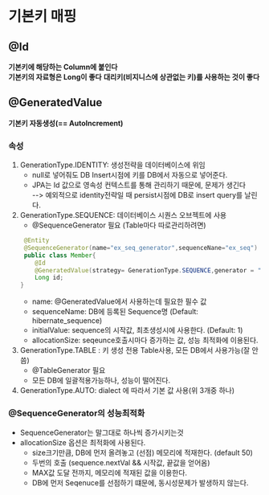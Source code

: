 # 기본키 매핑

## @Id 
**기본키에 해당하는 Column에 붙인다**<br>
**기본키의 자료형은 Long이 좋다**
**대리키(비지니스에 상관없는 키)를 사용하는 것이 좋다**
## @GeneratedValue
**기본키 자동생성(== AutoIncrement)**

### 속성
1. GenerationType.IDENTITY: 생성전략을 데이터베이스에 위임
    - null로 넣어줘도 DB Insert시점에 키를 DB에서 자동으로 넣어준다.
    - JPA는 Id 값으로 영속성 컨텍스트를 통해 관리하기 때문에, 문제가 생긴다<br>
      --> 예외적으로 identity전략일 때 persist시점에 DB로 insert query를 날린다.
2. GenerationType.SEQUENCE: 데이터베이스 시퀀스 오브젝트에 사용<br>
   - @SequenceGenerator 필요 (Table마다 따로관리하려면)
   ```java
    @Entity
    @SequenceGenerator(name="ex_seq_generator",sequenceNane="ex_seq")
    public class Member{
       @Id
       @GeneratedValue(strategy= GenerationType.SEQUENCE,generator = "ex_seq_generator")
       Long id;
   }
   ```
   - name: @GeneratedValue에서 사용하는데 필요한 필수 값
   - sequenceName: DB에 등록된 Sequence명 (Default: hibernate_sequence)
   - initialValue: sequence의 시작값, 최초생성시에 사용한다. (Default: 1)
   - allocationSize: seqeunce호출시마다 증가하는 값, 성능 최적화에 이용된다.
3. GenerationType.TABLE : 키 생성 전용 Table사용, 모든 DB에서 사용가능(잘 안씀)
   - @TableGenerator 필요
   - 모든 DB에 일괄적용가능하나, 성능이 떨어진다.
4. GenerationType.AUTO: dialect 에 따라서 기본 값 사용(위 3개중 하나)


### @SequenceGenerator의 성능최적화
- SequenceGenerator는 말그대로 하나씩 증가시키는것
- allocationSize 옵션은 최적화에 사용된다.
  - size크기만큼, DB에 먼저 올려놓고 (선점) 메모리에 적재한다. (default 50)
  - 두번의 호출 (sequence.nextVal && 시작값, 끝값을 얻어옴)
  - MAX값 도달 전까지, 메모리에 적재된 값을 이용한다.
  - DB에 먼저 Seqenuce를 선점하기 떄문에, 동시성문제가 발생하지 않는다.
